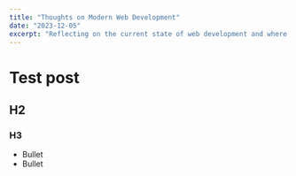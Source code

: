 ```yaml
---
title: "Thoughts on Modern Web Development"
date: "2023-12-05"
excerpt: "Reflecting on the current state of web development and where we're heading in 2024."
---
```


# Test post

## H2

### H3

- Bullet
- Bullet

